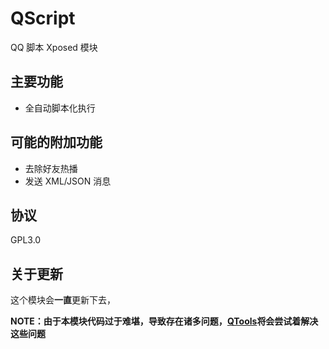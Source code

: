 # QScript
QQ 脚本 Xposed 模块
## 主要功能
- 全自动脚本化执行
## 可能的附加功能
- 去除好友热播
- 发送 XML/JSON 消息
## 协议
GPL3.0
## 关于更新
这个模块会**一直**更新下去，

**NOTE：由于本模块代码过于难堪，导致存在诸多问题，[QTools](https://github.com/GoldenHuaji/QTools)将会尝试着解决这些问题**
